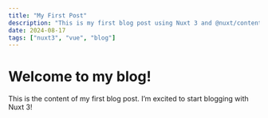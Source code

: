 ```yaml
---
title: "My First Post"
description: "This is my first blog post using Nuxt 3 and @nuxt/content."
date: 2024-08-17
tags: ["nuxt3", "vue", "blog"]
---
```


# Welcome to my blog!

This is the content of my first blog post. I’m excited to start blogging with Nuxt 3!
